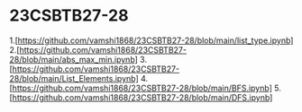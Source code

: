 # 23CSBTB27-28
1.[https://github.com/vamshi1868/23CSBTB27-28/blob/main/list_type.ipynb]
2.[https://github.com/vamshi1868/23CSBTB27-28/blob/main/abs_max_min.ipynb]
3.[https://github.com/vamshi1868/23CSBTB27-28/blob/main/List_Elements.ipynb]
4.[https://github.com/vamshi1868/23CSBTB27-28/blob/main/BFS.ipynb]
5.[https://github.com/vamshi1868/23CSBTB27-28/blob/main/DFS.ipynb]
